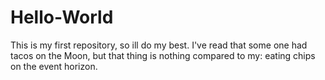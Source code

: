 # Hello-World
This is my first repository, so ill do my best.
I've read that some one had tacos on the Moon, but that thing is nothing compared to my: eating chips on the event horizon.
